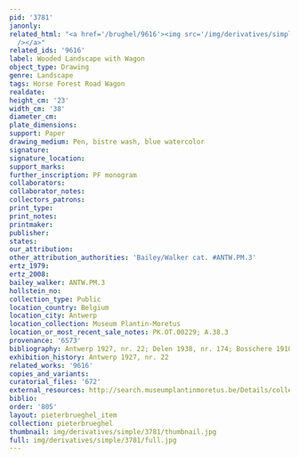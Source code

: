 ```yaml
---
pid: '3781'
janonly: 
related_html: "<a href='/brughel/9616'><img src='/img/derivatives/simple/9616/thumbnail.jpg'
  /></a>"
related_ids: '9616'
label: Wooded Landscape with Wagon
object_type: Drawing
genre: Landscape
tags: Horse Forest Road Wagon
realdate: 
height_cm: '23'
width_cm: '38'
diameter_cm: 
plate_dimensions: 
support: Paper
drawing_medium: Pen, bistre wash, blue watercolor
signature: 
signature_location: 
support_marks: 
further_inscription: PF monogram
collaborators: 
collaborator_notes: 
collectors_patrons: 
print_type: 
print_notes: 
printmaker: 
publisher: 
states: 
our_attribution: 
other_attribution_authorities: 'Bailey/Walker cat. #ANTW.PM.3'
ertz_1979: 
ertz_2008: 
bailey_walker: ANTW.PM.3
hollstein_no: 
collection_type: Public
location_country: Belgium
location_city: Antwerp
location_collection: Museum Plantin-Moretus
location_or_most_recent_sale_notes: PK.OT.00229; A.38.3
provenance: '6573'
bibliography: Antwerp 1927, nr. 22; Delen 1938, nr. 174; Bosschere 1910, p. 22
exhibition_history: Antwerp 1927, nr. 22
related_works: '9616'
copies_and_variants: 
curatorial_files: '672'
external_resources: http://search.museumplantinmoretus.be/Details/collect/276960
biblio: 
order: '805'
layout: pieterbrueghel_item
collection: pieterbrueghel
thumbnail: img/derivatives/simple/3781/thumbnail.jpg
full: img/derivatives/simple/3781/full.jpg
---
```

